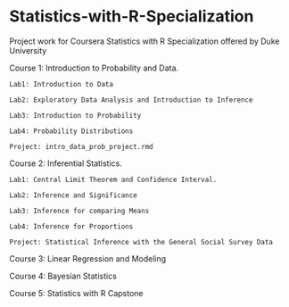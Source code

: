 # Statistics-with-R-Specialization
Project work for Coursera Statistics with R Specialization offered by Duke University

Course 1: Introduction to Probability and Data. 
    
    Lab1: Introduction to Data
    
    Lab2: Exploratory Data Analysis and Introduction to Inference
    
    Lab3: Introduction to Probability
    
    Lab4: Probability Distributions
    
    Project: intro_data_prob_project.rmd
  

Course 2: Inferential Statistics. 
    
    Lab1: Central Limit Theorem and Confidence Interval.
    
    Lab2: Inference and Significance
    
    Lab3: Inference for comparing Means
    
    Lab4: Inference for Proportions
    
    Project: Statistical Inference with the General Social Survey Data

Course 3: Linear Regression and Modeling
  
Course 4: Bayesian Statistics

Course 5: Statistics with R Capstone
